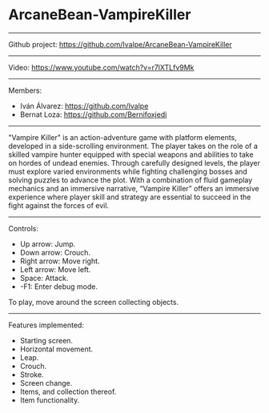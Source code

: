 # ArcaneBean-VampireKiller

-------------------------------------

Github project: https://github.com/Ivalpe/ArcaneBean-VampireKiller

-------------------------------------

Video: https://www.youtube.com/watch?v=r7lXTLfv9Mk

------------------------------------

Members:
- Iván Álvarez: https://github.com/Ivalpe
- Bernat Loza: https://github.com/Bernifoxjedi

------------------------------------

"Vampire Killer" is an action-adventure game with platform elements, developed in a side-scrolling environment. The player takes on the role of a skilled vampire hunter equipped with special weapons and abilities to take on hordes of undead enemies. Through carefully designed levels, the player must explore varied environments while fighting challenging bosses and solving puzzles to advance the plot. With a combination of fluid gameplay mechanics and an immersive narrative, “Vampire Killer” offers an immersive experience where player skill and strategy are essential to succeed in the fight against the forces of evil.

-----------------------------------

Controls:

- Up arrow: Jump.
- Down arrow: Crouch.
- Right arrow: Move right.
- Left arrow: Move left.
- Space: Attack.
- -F1: Enter debug mode.

To play, move around the screen collecting objects.

------------------------------------

Features implemented:
- Starting screen.
- Horizontal movement.
- Leap.
- Crouch.
- Stroke.
- Screen change.
- Items, and collection thereof.
- Item functionality.
